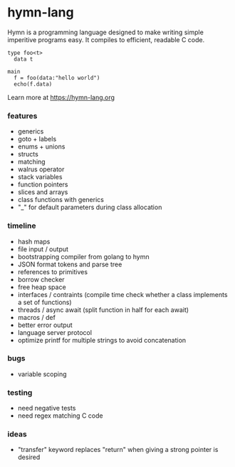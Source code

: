 # hymn-lang
Hymn is a programming language designed to make writing simple imperitive programs easy.
It compiles to efficient, readable C code.

```
type foo<t>
  data t

main
  f = foo(data:"hello world")
  echo(f.data)
```

Learn more at https://hymn-lang.org

### features
* generics
* goto + labels
* enums + unions
* structs
* matching
* walrus operator
* stack variables
* function pointers
* slices and arrays
* class functions with generics
* "_" for default parameters during class allocation

### timeline
* hash maps
* file input / output
* bootstrapping compiler from golang to hymn
* JSON format tokens and parse tree
* references to primitives
* borrow checker
* free heap space
* interfaces / contraints (compile time check whether a class implements a set of functions)
* threads / async await (split function in half for each await)
* macros / def
* better error output
* language server protocol
* optimize printf for multiple strings to avoid concatenation 

### bugs
* variable scoping

### testing
* need negative tests
* need regex matching C code

### ideas
* "transfer" keyword replaces "return" when giving a strong pointer is desired
